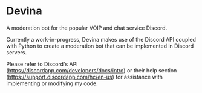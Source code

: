 # Devina
A moderation bot for the popular VOIP and chat service Discord.

Currently a work-in-progress, Devina makes use of the Discord API coupled with Python to create a moderation bot that can be implemented in Discord servers.

Please refer to Discord's API (https://discordapp.com/developers/docs/intro) or their help section (https://support.discordapp.com/hc/en-us) for assistance with implementing or modifying my code.
